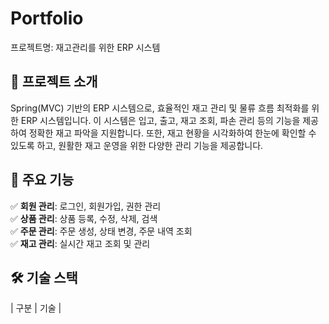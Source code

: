 # Portfolio
프로젝트명: 재고관리를 위한 ERP 시스템

## 🚀 프로젝트 소개 
Spring(MVC) 기반의 ERP 시스템으로, 효율적인 재고 관리 및 물류 흐름 최적화를 위한 ERP 시스템입니다. 
이 시스템은 입고, 출고, 재고 조회, 파손 관리 등의 기능을 제공하여 정확한 재고 파악을 지원합니다. 
또한, 재고 현황을 시각화하여 한눈에 확인할 수 있도록 하고, 원활한 재고 운영을 위한 다양한 관리 기능을 제공합니다.

## 📌 주요 기능  
✅ **회원 관리**: 로그인, 회원가입, 권한 관리  
✅ **상품 관리**: 상품 등록, 수정, 삭제, 검색  
✅ **주문 관리**: 주문 생성, 상태 변경, 주문 내역 조회  
✅ **재고 관리**: 실시간 재고 조회 및 관리

## 🛠️ 기술 스택  
| 구분 | 기술 |

